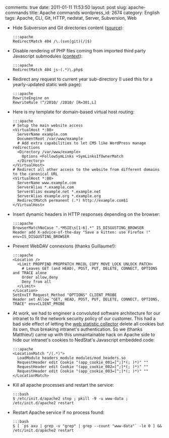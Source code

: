 comments: true
date: 2011-01-11 11:53:50
layout: post
slug: apache-commands
title: Apache commands
wordpress_id: 2674
category: English
tags: Apache, CLI, Git, HTTP, nedstat, Server, Subversion, Web

  * Hide Subversion and Git directories content ([source](http://news.ycombinator.com/item?id=839016)):

        :::apache
        RedirectMatch 404 /\.(svn|git)(/|$)

  * Disable rendering of PHP files coming from imported third party Javascript submodules ([context](https://github.com/kdeldycke/cool-cavemen-k2-theme/blob/master/.htaccess)):

        :::apache
        RedirectMatch 404 js-(.*)\.php$

  * Redirect any request to current year sub-directory (I used this for a yearly-updated static web page):

        :::apache
        RewriteEngine on
        RewriteRule !^/2010/ /2010/ [R=301,L]

  * Here is my template for domain-based virtual host routing:

        :::apache
        # Setup the main website access
        <VirtualHost *:80>
          ServerName example.com
          DocumentRoot /var/www/example
          # Add extra capabilities to let CMS like WordPress manage redirections
          <Directory /var/www/example>
            Options +FollowSymLinks +SymLinksIfOwnerMatch
          </Directory>
        </VirtualHost>
        # Redirect all other access to the website from different domains to the canonical URL
        <VirtualHost *:80>
          ServerName www.example.com
          ServerAlias *.example.com
          ServerAlias example.net *.example.net
          ServerAlias example.org *.example.org
          RedirectMatch permanent (.*) http://example.com$1
        </VirtualHost>

  * Insert dynamic headers in HTTP responses depending on the browser:

        :::apache
        BrowserMatchNoCase ".*MSIE\s[1-6].*" IS_DISGUSTING_BROWSER
        Header add X-advice-of-the-day "Save a kitten: use Firefox !" env=IS_DISGUSTING_BROWSER

  * Prevent WebDAV connexions (thanks Guillaume!):

        :::apache
        <Location />
          <Limit PROPFIND PROPPATCH MKCOL COPY MOVE LOCK UNLOCK PATCH>
            # Leaves GET (and HEAD), POST, PUT, DELETE, CONNECT, OPTIONS and TRACE alone
            Order allow,deny
            Deny from all
          </Limit>
        </Location>
        SetEnvIf Request_Method "OPTIONS" CLIENT_PROBE
        Header set Allow "GET, HEAD, POST, PUT, DELETE, CONNECT, OPTIONS, TRACE" env=CLIENT_PROBE

  * At work, we had to engineer a convoluted software architecture for our intranet to fit the network security policy of our customer. This had a bad side effect of letting the [web statistic collector](http://www.nedstat.com) delete all cookies but its own, thus breaking intranet's authentication. So we (thanks Matthieu!) came up with this unmaintainable hack on Apache side to hide our intranet's cookies to NedStat's Javascript embedded code:

        :::apache
        <LocationMatch "/(.*)">
          LoadModule headers_module modules/mod_headers.so
          RequestHeader edit Cookie "(app_cookie_001=[^;]*(; )*)" ""
          RequestHeader edit Cookie "(app_cookie_002=[^;]*(; )*)" ""
          RequestHeader edit Cookie "(app_cookie_003=[^;]*(; )*)" ""
        </LocationMatch>

  * Kill all apache processes and restart the service:

        :::bash
        $ /etc/init.d/apache2 stop ; pkill -9 -u www-data ; /etc/init.d/apache2 restart

  * Restart Apache service if no process found:

        :::bash
        $ [ `ps axu | grep -v "grep" | grep --count "www-data"` -le 0 ] && /etc/init.d/apache2 restart


